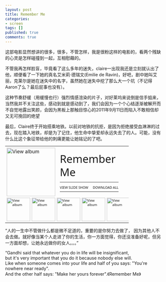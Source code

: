 ```yaml
---
layout: post
title: Remember Me
categories:
- screen
tags: []
published: true
comments: true
---
```

<p><p>这部电影显然想讲的很多，很多，不管怎样，我是很粉这样的电影的，看两个残缺的心灵是怎样碰撞到一起，互相慰藉的。</p>  <p>不管我再怎样脸盲，毕竟看了这么多年的迷失，claire一出现我还是立刻就认出了他，顺便看了一下她的真名艾米莉·德瑞文(Emilie de Ravin)，好吧，剧中她叫艾丽，克莱尔是她在迷失中的名字，虽然她在迷失中挖了那么大一个坑（不记得Aaron了么？最后屁事也没有）。</p>  <p>这种节奏舒缓（用缓慢也行）强烈情感渲染的片子，对好莱坞来说倒是信手掂来，当然我并不关注这些，感动到就是感动到了，我们会因为一个个心结逐渐被解开而不自觉地露出笑颜，会因为黑板上那触目惊心的2011年9月11日而陷入不敢相信却又无可挽回的绝望</p>  <p>最后，Claire终于开始搭乘地铁。以前对地铁的抗拒，是因为拒绝接受血淋淋的过去，现在踏入地铁，却是为了记住，他生命中挚爱却永远失去了的人。可能，没有什么比这个象征带给他的刺痛更能让她铭记的了吧。</p>  <div style="padding-bottom: 0px; margin: 0px; padding-left: 0px; padding-right: 0px; display: inline; float: none; padding-top: 0px" id="scid:66721397-FF69-4ca6-AEC4-17E6B3208830:32a10fca-f123-4172-a984-009782d767cf" class="wlWriterEditableSmartContent"><table border="0" cellspacing="0" cellpadding="0" style="outline:none;border-style:none;margin:0px;padding:0px;width:400px;border-collapse:collapse;">                     <tr>                        <td colspan="2" style="outline:none;border-style:none;margin:0px;padding:5px 0px 5px 5px;width:157px;vertical-align:bottom;">                            <a href="https://skydrive.live.com/redir.aspx?cid=78f710cfd1aa8176&amp;page=play&amp;resid=78F710CFD1AA8176!1716&amp;parid=78F710CFD1AA8176!1715&amp;type=1&amp;Bsrc=Photomail&amp;Bpub=SDX.Photos&amp;authkey=Yd!X5*9!7iM%24" target="_blank" border="0" style="outline:none;border-style:none;margin:0px;padding:0px;">                                <img style="outline:none;border-style:none;padding:0px;margin:0px;border:0px;background:none;background-image:none;vertical-align:bottom;" border="0" alt="View album" title="View album" width="157" height="157" src="http://files.blogcn.com/wp01/M00/03/DE/wKgKC07Tqf0AAAAAAADHmQJuqh0972.png" /></a>                        </td>                        <td colspan="3" style="vertical-align:middle;margin:0px;padding:5px 5px 5px 0px;outline:none;border-style:none;width:223px">                            <div style="margin-left:10px;top:-3%;">                                <div style="width:223px;overflow:visible;"><a style="text-decoration:none;" href="https://skydrive.live.com/redir.aspx?cid=78f710cfd1aa8176&amp;page=browse&amp;resid=78F710CFD1AA8176!1715&amp;type=5&amp;authkey=Yd!X5*9!7iM%24&amp;Bsrc=Photomail&amp;Bpub=SDX.Photos" target="_blank"><span style="line-height:1.26em;padding:0px;width:223px;font-size:26pt;font-family:'Segoe UI', helvetica, arial, sans-serif;" defaulttext="Enter album name here">Remember Me</span></a></div>                                <div style="padding:10px 0px 0px 0px;margin:0px;">                                   <table border="0" cellspacing="0" cellpadding="0" style="margin:0px;padding:0px;outline:none;border-style:none;border-collapse:collapse;width:auto;">                                        <tr>                                            <td style="vertical-align:top;outline:none;border-style:none;margin:0px;padding:10px 15px 6px 0px;"><a href="https://skydrive.live.com/redir.aspx?cid=78f710cfd1aa8176&amp;page=play&amp;resid=78F710CFD1AA8176!1715&amp;type=5&amp;authkey=Yd!X5*9!7iM%24&amp;Bsrc=Photomail&amp;Bpub=SDX.Photos" border="0" target="_blank" style="font-family:'Segoe UI', helvetica, arial, sans-serif;font-size:8pt;outline:none;border-style:none;text-decoration: none;padding:0px;margin:0px;">VIEW SLIDE SHOW</a></td>                                            <td style="vertical-align:top;outline:none;border-style:none;margin:0px;padding:10px 0px 6px 0px;"><a href="https://skydrive.live.com/redir.aspx?cid=78f710cfd1aa8176&amp;page=downloadphotos&amp;resid=78F710CFD1AA8176!1715&amp;type=5&amp;Bsrc=Photomail&amp;Bpub=SDX.Photos&amp;authkey=Yd!X5*9!7iM%24" border="0" target="_blank" style="font-family:'Segoe UI', helvetica, arial, sans-serif;font-size:8pt;outline:none;border-style:none;text-decoration: none;padding:0px;margin:0px;">DOWNLOAD ALL</a></td>                                        </tr>                                                                           </table>                                                                                                     </div>                                                            </div>                        </td>                     </tr>                    <tr><td style="vertical-align:bottom;outline:none;border-style:none;padding:0px 5px 5px 5px;margin:0px;width:76px;height:76px;"><a href="https://skydrive.live.com/redir.aspx?cid=78f710cfd1aa8176&amp;page=play&amp;resid=78F710CFD1AA8176!1717&amp;parid=78F710CFD1AA8176!1715&amp;type=1&amp;Bsrc=Photomail&amp;Bpub=SDX.Photos&amp;authkey=Yd!X5*9!7iM%24" border="0" target="_blank" style="font-family:'Segoe UI', helvetica, arial, sans-serif;font-size:8pt;outline:none;border-style:none;text-decoration: none;padding:0px;margin:0px;"><img style="outline:none;border-style:none;padding:0px;margin:0px;border:0px;background:none;background-image:none;vertical-align:bottom;" border="0" width="76" alt="View album" title="View album" height="76" src="http://files.blogcn.com/wp04/M00/03/2A/wKgKDU7TqjoAAAAAAABBHDoHXq8828.png" /></a></td><td style="vertical-align:bottom;outline:none;border-style:none;padding:0px 5px 5px 0px;margin:0px;width:76px;height:76px;"><a href="https://skydrive.live.com/redir.aspx?cid=78f710cfd1aa8176&amp;page=play&amp;resid=78F710CFD1AA8176!1718&amp;parid=78F710CFD1AA8176!1715&amp;type=1&amp;Bsrc=Photomail&amp;Bpub=SDX.Photos&amp;authkey=Yd!X5*9!7iM%24" border="0" target="_blank" style="font-family:'Segoe UI', helvetica, arial, sans-serif;font-size:8pt;outline:none;border-style:none;text-decoration: none;padding:0px;margin:0px;"><img style="outline:none;border-style:none;padding:0px;margin:0px;border:0px;background:none;background-image:none;vertical-align:bottom;" border="0" width="76" alt="View album" title="View album" height="76" src="http://files.blogcn.com/wp05/M00/03/2A/wKgKDE7TqjsAAAAAAABDrUmGkeE016.png" /></a></td><td style="vertical-align:bottom;outline:none;border-style:none;padding:0px 5px 5px 0px;margin:0px;width:76px;height:76px;"><a href="https://skydrive.live.com/redir.aspx?cid=78f710cfd1aa8176&amp;page=play&amp;resid=78F710CFD1AA8176!1719&amp;parid=78F710CFD1AA8176!1715&amp;type=1&amp;Bsrc=Photomail&amp;Bpub=SDX.Photos&amp;authkey=Yd!X5*9!7iM%24" border="0" target="_blank" style="font-family:'Segoe UI', helvetica, arial, sans-serif;font-size:8pt;outline:none;border-style:none;text-decoration: none;padding:0px;margin:0px;"><img style="outline:none;border-style:none;padding:0px;margin:0px;border:0px;background:none;background-image:none;vertical-align:bottom;" border="0" width="76" alt="View album" title="View album" height="76" src="http://files.blogcn.com/wp06/M00/04/8E/wKgKDE7TqjwAAAAAAAA2dRpygbg037.png" /></a></td><td style="vertical-align:bottom;outline:none;border-style:none;padding:0px 5px 5px 0px;margin:0px;width:76px;height:76px;"><a href="https://skydrive.live.com/redir.aspx?cid=78f710cfd1aa8176&amp;page=play&amp;resid=78F710CFD1AA8176!1720&amp;parid=78F710CFD1AA8176!1715&amp;type=1&amp;Bsrc=Photomail&amp;Bpub=SDX.Photos&amp;authkey=Yd!X5*9!7iM%24" border="0" target="_blank" style="font-family:'Segoe UI', helvetica, arial, sans-serif;font-size:8pt;outline:none;border-style:none;text-decoration: none;padding:0px;margin:0px;"><img style="outline:none;border-style:none;padding:0px;margin:0px;border:0px;background:none;background-image:none;vertical-align:bottom;" border="0" width="76" alt="View album" title="View album" height="76" src="http://files.blogcn.com/wp01/M00/02/7C/wKgKCk7Tqj0AAAAAAAA8tkyH3TM241.png" /></a></td><td style="vertical-align:bottom;outline:none;border-style:none;padding:0px 5px 5px 0px;margin:0px;width:76px;height:76px;"><a href="https://skydrive.live.com/redir.aspx?cid=78f710cfd1aa8176&amp;page=play&amp;resid=78F710CFD1AA8176!1721&amp;parid=78F710CFD1AA8176!1715&amp;type=1&amp;Bsrc=Photomail&amp;Bpub=SDX.Photos&amp;authkey=Yd!X5*9!7iM%24" border="0" target="_blank" style="font-family:'Segoe UI', helvetica, arial, sans-serif;font-size:8pt;outline:none;border-style:none;text-decoration: none;padding:0px;margin:0px;"><img style="outline:none;border-style:none;padding:0px;margin:0px;border:0px;background:none;background-image:none;vertical-align:bottom;" border="0" width="76" alt="View album" title="View album" height="76" src="http://files.blogcn.com/wp02/M00/02/E9/wKgKC07Tqj4AAAAAAABANl8Uo4c430.png" /></a></td></tr></table></div>  <p>“人的一生中不管做什么都是微不足道的，重要的是你努力去做了， 因为其他人不会去做。就好像当某个人走进了你的生活，你一方面觉得，你还没准备好呢，但另一方面却想，让她永远做你的女人。。。”</p>  <p>“Gandhi said that whatever you do in life will be insignificant,   <br />but it's very important that you do it because nobody else will.    <br />Like when someone comes into your life and half of you says: &quot;You're nowhere near ready&quot;.    <br />And the other half says: &quot;Make her yours forever&quot;.《Remember Me》</p></p>
